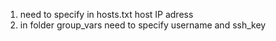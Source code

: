 1. need to specify in hosts.txt host IP adress
2. in folder group_vars need to specify username and ssh_key

